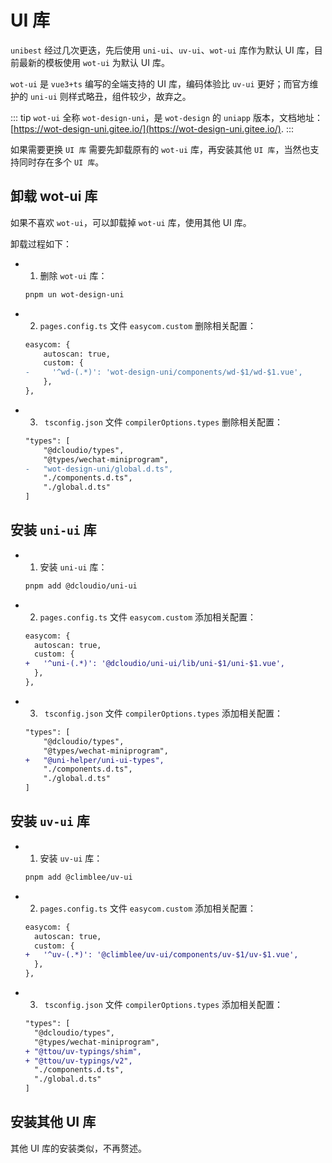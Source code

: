 # UI 库

`unibest` 经过几次更迭，先后使用 `uni-ui`、`uv-ui`、`wot-ui` 库作为默认 UI 库，目前最新的模板使用 `wot-ui` 为默认 UI 库。

`wot-ui` 是 `vue3+ts` 编写的全端支持的 UI 库，编码体验比 `uv-ui` 更好；而官方维护的 `uni-ui` 则样式略丑，组件较少，故弃之。

::: tip
`wot-ui` 全称 `wot-design-uni`，是 `wot-design` 的 `uniapp` 版本，文档地址：[https://wot-design-uni.gitee.io/](https://wot-design-uni.gitee.io/).
:::

如果需要更换 `UI 库` 需要先卸载原有的 `wot-ui` 库，再安装其他 `UI 库`，当然也支持同时存在多个 `UI 库`。

## 卸载 wot-ui 库

如果不喜欢 `wot-ui`，可以卸载掉 `wot-ui` 库，使用其他 UI 库。

卸载过程如下：

- 1. 删除 `wot-ui` 库：
  ```sh
  pnpm un wot-design-uni
  ```
- 2. `pages.config.ts` 文件 `easycom.custom` 删除相关配置：

  ```diff
  easycom: {
      autoscan: true,
      custom: {
  -     '^wd-(.*)': 'wot-design-uni/components/wd-$1/wd-$1.vue',
      },
  },
  ```

- 3. ` tsconfig.json` 文件 `compilerOptions.types` 删除相关配置：

  ```diff
  "types": [
      "@dcloudio/types",
      "@types/wechat-miniprogram",
  -   "wot-design-uni/global.d.ts",
      "./components.d.ts",
      "./global.d.ts"
  ]
  ```

## 安装 `uni-ui` 库

- 1. 安装 `uni-ui` 库：
  ```sh
  pnpm add @dcloudio/uni-ui
  ```
- 2. `pages.config.ts` 文件 `easycom.custom` 添加相关配置：
  ```diff
  easycom: {
    autoscan: true,
    custom: {
  +   '^uni-(.*)': '@dcloudio/uni-ui/lib/uni-$1/uni-$1.vue',
    },
  },
  ```
- 3. ` tsconfig.json` 文件 `compilerOptions.types` 添加相关配置：
  ```diff
  "types": [
      "@dcloudio/types",
      "@types/wechat-miniprogram",
  +   "@uni-helper/uni-ui-types",
      "./components.d.ts",
      "./global.d.ts"
  ]
  ```

## 安装 `uv-ui` 库

- 1. 安装 `uv-ui` 库：
  ```sh
  pnpm add @climblee/uv-ui
  ```
- 2. `pages.config.ts` 文件 `easycom.custom` 添加相关配置：
  ```diff
  easycom: {
    autoscan: true,
    custom: {
  +   '^uv-(.*)': '@climblee/uv-ui/components/uv-$1/uv-$1.vue',
    },
  },
  ```
- 3. ` tsconfig.json` 文件 `compilerOptions.types` 添加相关配置：
  ```diff
  "types": [
    "@dcloudio/types",
    "@types/wechat-miniprogram",
  + "@ttou/uv-typings/shim",
  + "@ttou/uv-typings/v2",
    "./components.d.ts",
    "./global.d.ts"
  ]
  ```

## 安装其他 UI 库

其他 UI 库的安装类似，不再赘述。
